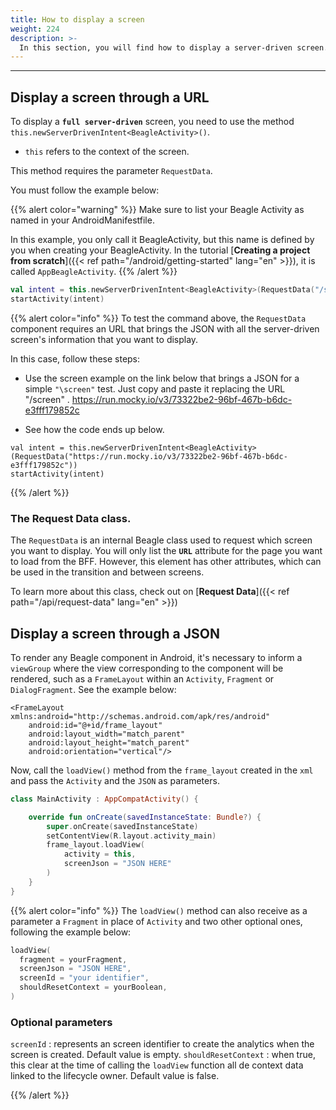 ```yaml
---
title: How to display a screen
weight: 224
description: >-
  In this section, you will find how to display a server-driven screen.
---
```


---

## Display a screen through a URL 

To display a **`full server-driven`** screen, you need to use the method `this.newServerDrivenIntent<BeagleActivity>()`. 
-  `this` refers to the context of the screen.

This method requires the parameter `RequestData`.

You must follow the example below:

{{% alert color="warning" %}}
Make sure to list your Beagle Activity as named in your AndroidManifestfile.

In this example, you only call it BeagleActivity, but this name is defined by you when creating your BeagleActivity. In the tutorial [**Creating a project from scratch**]({{< ref path="/android/getting-started" lang="en" >}}), it is called `AppBeagleActivity`.
{{% /alert %}}

```kotlin
val intent = this.newServerDrivenIntent<BeagleActivity>(RequestData("/screen"))
startActivity(intent)
```

{{% alert color="info" %}}
To test the command above, the `RequestData` component requires an URL that brings the JSON with all the server-driven screen's information that you want to display.

In this case, follow these steps:

- Use the screen example on the link below that brings a JSON for a simple `"\screen"` test. Just copy and paste it replacing the URL "/screen" .
  https://run.mocky.io/v3/73322be2-96bf-467b-b6dc-e3fff179852c

- See how the code ends up below.

```text
val intent = this.newServerDrivenIntent<BeagleActivity>(RequestData("https://run.mocky.io/v3/73322be2-96bf-467b-b6dc-e3fff179852c"))
startActivity(intent)
```

{{% /alert %}}

### The Request Data class.

The `RequestData` is an internal Beagle class used to request which screen you want to display. You will only list the **`URL`** attribute for the page you want to load from the BFF. However, this element has other attributes, which can be used in the transition and between screens. 

To learn more about this class, check out on [**Request Data**]({{< ref path="/api/request-data" lang="en" >}})

## Display a screen through a JSON

To render any Beagle component in Android, it's necessary to inform a `viewGroup` where the view corresponding to the component will be rendered, such as a `FrameLayout` within an `Activity`, `Fragment` or `DialogFragment`. See the example below:

```markup
<FrameLayout xmlns:android="http://schemas.android.com/apk/res/android"
    android:id="@+id/frame_layout"
    android:layout_width="match_parent"
    android:layout_height="match_parent"
    android:orientation="vertical"/>
```

Now, call the `loadView()` method from the `frame_layout` created in the `xml` and pass the `Activity` and the `JSON` as parameters.

```kotlin
class MainActivity : AppCompatActivity() {

    override fun onCreate(savedInstanceState: Bundle?) {
        super.onCreate(savedInstanceState)
        setContentView(R.layout.activity_main)
        frame_layout.loadView(
            activity = this,
            screenJson = "JSON HERE"
        )
    }
}
```

{{% alert color="info" %}}
The `loadView()` method can also receive as a parameter a `Fragment` in place of `Activity` and two other optional ones, following the example below:

```kotlin
loadView(
  fragment = yourFragment, 
  screenJson = "JSON HERE",
  screenId = "your identifier",
  shouldResetContext = yourBoolean,
)
```

### Optional parameters
`screenId` : represents an screen identifier to create the analytics when the screen is created. Default value is empty.
`shouldResetContext` : when true, this clear at the time of calling the `loadView` function all de context data linked to the lifecycle owner. Default value is false.

{{% /alert %}}

